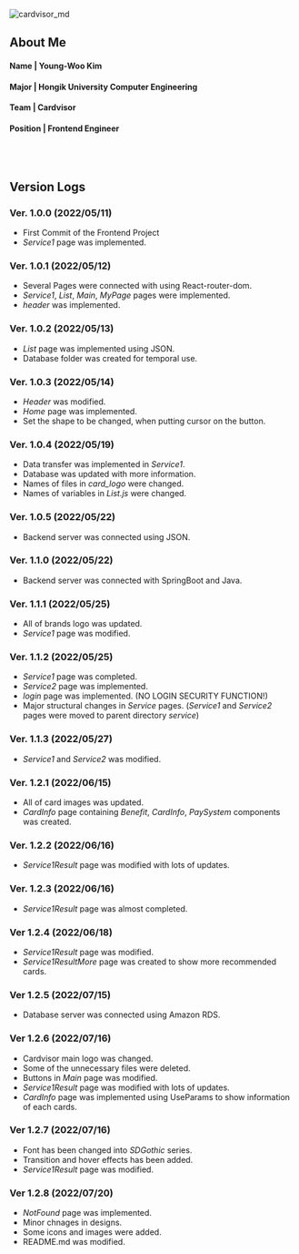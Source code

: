 ![cardvisor_md](https://user-images.githubusercontent.com/98510309/179799642-f61c32d2-7e98-467e-b923-1f5a6534995d.png)

 


## About Me
#### Name  |  Young-Woo Kim
#### Major  |  Hongik University Computer Engineering
#### Team  |  Cardvisor
#### Position  |  Frontend Engineer
<br><br>



## Version Logs

### Ver. 1.0.0 (2022/05/11)
- First Commit of the Frontend Project
- *Service1* page was implemented.

### Ver. 1.0.1 (2022/05/12)
- Several Pages were connected with using React-router-dom.
- *Service1*, *List*, *Main*, *MyPage* pages were implemented.
- *header* was implemented.

### Ver. 1.0.2 (2022/05/13)
- *List* page was implemented using JSON.
- Database folder was created for temporal use.

### Ver. 1.0.3 (2022/05/14)
- *Header* was modified.
- *Home* page was implemented.
- Set the shape to be changed, when putting cursor on the button.

### Ver. 1.0.4 (2022/05/19)
- Data transfer was implemented in *Service1*.
- Database was updated with more information.
- Names of files in *card_logo* were changed.
- Names of variables in *List.js* were changed.

### Ver. 1.0.5 (2022/05/22)
- Backend server was connected using JSON.

### Ver. 1.1.0 (2022/05/22)
- Backend server was connected with SpringBoot and Java.

### Ver. 1.1.1 (2022/05/25)
- All of brands logo was updated.
- *Service1* page was modified.

### Ver. 1.1.2 (2022/05/25)
- *Service1* page was completed.
- *Service2* page was implemented.
- *login* page was implemented. (NO LOGIN SECURITY FUNCTION!)
- Major structural changes in *Service* pages. (*Service1* and *Service2* pages were moved to parent directory *service*)

### Ver. 1.1.3 (2022/05/27)
- *Service1* and *Service2* was modified.

### Ver. 1.2.1 (2022/06/15)
- All of card images was updated.
- *CardInfo* page containing *Benefit*, *CardInfo*, *PaySystem* components was created.

### Ver. 1.2.2 (2022/06/16)
- *Service1Result* page was modified with lots of updates.

### Ver. 1.2.3 (2022/06/16)
- *Service1Result* page was almost completed.

### Ver 1.2.4 (2022/06/18)
- *Service1Result* page was modified.
- *Service1ResultMore* page was created to show more recommended cards.

### Ver 1.2.5 (2022/07/15)
- Database server was connected using Amazon RDS.

### Ver 1.2.6 (2022/07/16)
- Cardvisor main logo was changed.
- Some of the unnecessary files were deleted.
- Buttons in *Main* page was modified.
- *Service1Result* page was modified with lots of updates.
- *CardInfo* page was implemented using UseParams to show information of each cards.

### Ver 1.2.7 (2022/07/16)
- Font has been changed into *SDGothic* series.
- Transition and hover effects has been added.
- *Service1Result* page was modified.

### Ver 1.2.8 (2022/07/20)
- *NotFound* page was implemented.
- Minor chnages in designs.
- Some icons and images were added.
- README.md was modified.
